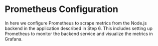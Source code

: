 # Prometheus Configuration 

In here we  configure Prometheus to scrape metrics from the Node.js backend in the application described in Step 6. This includes setting up Prometheus to monitor the backend service and visualize the metrics in Grafana.
